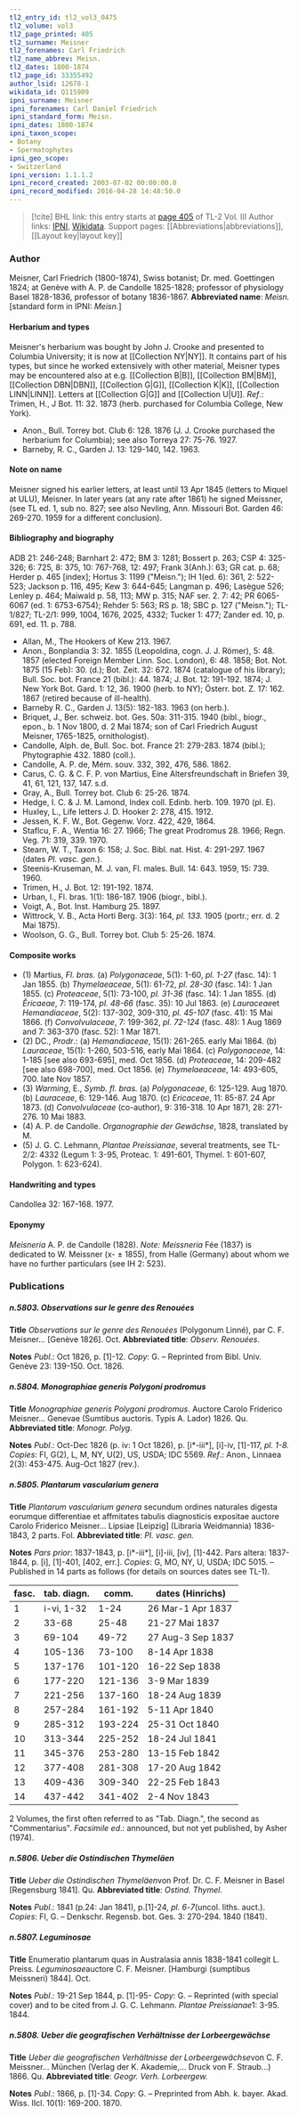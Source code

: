 ```yaml
---
tl2_entry_id: tl2_vol3_0475
tl2_volume: vol3
tl2_page_printed: 405
tl2_surname: Meisner
tl2_forenames: Carl Friedrich
tl2_name_abbrev: Meisn.
tl2_dates: 1800-1874
tl2_page_id: 33355492
author_lsid: 12678-1
wikidata_id: Q115909
ipni_surname: Meisner
ipni_forenames: Carl Daniel Friedrich
ipni_standard_form: Meisn.
ipni_dates: 1800-1874
ipni_taxon_scope: 
- Botany
- Spermatophytes
ipni_geo_scope: 
- Switzerland
ipni_version: 1.1.1.2
ipni_record_created: 2003-07-02 00:00:00.0
ipni_record_modified: 2016-04-28 14:48:50.0
---
```


> [!cite] BHL link: this entry starts at [page 405](https://www.biodiversitylibrary.org/page/33355492) of TL-2 Vol. III
> Author links: [IPNI](https://www.ipni.org/a/12678-1), [Wikidata](https://www.wikidata.org/wiki/Q115909). Support pages: [[Abbreviations|abbreviations]], [[Layout key|layout key]]

### Author

Meisner, Carl Friedrich (1800-1874), Swiss botanist; Dr. med. Goettingen 1824; at Genève with A. P. de Candolle 1825-1828; professor of physiology Basel 1828-1836, professor of botany 1836-1867. 
**Abbreviated name**: *Meisn.* \[standard form in IPNI: *Meisn.*\]

#### Herbarium and types

Meisner's herbarium was bought by John J. Crooke and presented to Columbia University; it is now at [[Collection NY|NY]]. It contains part of his types, but since he worked extensively with other material, Meisner types may be encountered also at e.g. [[Collection B|B]], [[Collection BM|BM]], [[Collection DBN|DBN]], [[Collection G|G]], [[Collection K|K]], [[Collection LINN|LINN]]. Letters at [[Collection G|G]] and [[Collection U|U]].
*Ref*.: Trimen, H., J Bot. 11: 32. 1873 (herb. purchased for Columbia College, New York).
- Anon., Bull. Torrey bot. Club 6: 128. 1876 (J. J. Crooke purchased the herbarium for Columbia); see also Torreya 27: 75-76. 1927.
- Barneby, R. C., Garden J. 13: 129-140, 142. 1963.

#### Note on name

Meisner signed his earlier letters, at least until 13 Apr 1845 (letters to Miquel at ULU), Meisner. In later years (at any rate after 1861) he signed Meissner, (see TL ed. 1, sub no. 827; see also Nevling, Ann. Missouri Bot. Garden 46: 269-270. 1959 for a different conclusion).

#### Bibliography and biography

ADB 21: 246-248; Barnhart 2: 472; BM 3: 1281; Bossert p. 263; CSP 4: 325-326; 6: 725, 8: 375, 10: 767-768, 12: 497; Frank 3(Anh.): 63; GR cat. p. 68; Herder p. 465 \[index\]; Hortus 3: 1199 ("Meisn."); IH 1(ed. 6): 361, 2: 522-523; Jackson p. 116, 495; Kew 3: 644-645; Langman p. 496; Lasègue 526; Lenley p. 464; Maiwald p. 58, 113; MW p. 315; NAF ser. 2. 7: 42; PR 6065-6067 (ed. 1: 6753-6754); Rehder 5: 563; RS p. 18; SBC p. 127 ("Meisn."); TL-1/827; TL-2/1: 999, 1004, 1676, 2025, 4332; Tucker 1: 477; Zander ed. 10, p. 691, ed. 11. p. 788.
- Allan, M., The Hookers of Kew 213. 1967.
- Anon., Bonplandia 3: 32. 1855 (Leopoldina, cogn. J. J. Römer), 5: 48. 1857 (elected Foreign Member Linn. Soc. London), 6: 48. 1858; Bot. Not. 1875 (15 Feb): 30. (d.); Bot. Zeit. 32: 672. 1874 (catalogue of his library); Bull. Soc. bot. France 21 (bibl.): 44. 1874; J. Bot. 12: 191-192. 1874; J. New York Bot. Gard. 1: 12, 36. 1900 (herb. to NY); Österr. bot. Z. 17: 162. 1867 (retired because of ill-health).
- Barneby R. C., Garden J. 13(5): 182-183. 1963 (on herb.).
- Briquet, J., Ber. schweiz. bot. Ges. 50a: 311-315. 1940 (bibl., biogr., epon., b. 1 Nov 1800, d. 2 Mai 1874; son of Carl Friedrich August Meisner, 1765-1825, ornithologist).
- Candolle, Alph. de, Bull. Soc. bot. France 21: 279-283. 1874 (bibl.); Phytographie 432. 1880 (coll.).
- Candolle, A. P. de, Mém. souv. 332, 392, 476, 586. 1862.
- Carus, C. G. & C. F. P. von Martius, Eine Altersfreundschaft in Briefen 39, 41, 61, 121, 137, 147. s.d.
- Gray, A., Bull. Torrey bot. Club 6: 25-26. 1874.
- Hedge, I. C. & J. M. Lamond, Index coll. Edinb. herb. 109. 1970 (pl. E).
- Huxley, L., Life letters J. D. Hooker 2: 278, 415. 1912.
- Jessen, K. F. W., Bot. Gegenw. Vorz. 422, 429, 1864.
- Staflcu, F. A., Wentia 16: 27. 1966; The great Prodromus 28. 1966; Regn. Veg. 71: 319, 339. 1970.
- Stearn, W. T., Taxon 6: 158; J. Soc. Bibl. nat. Hist. 4: 291-297. 1967 (dates *Pl. vasc. gen.*).
- Steenis-Kruseman, M. J. van, Fl. males. Bull. 14: 643. 1959, 15: 739. 1960.
- Trimen, H., J. Bot. 12: 191-192. 1874.
- Urban, I., Fl. bras. 1(1): 186-187. 1906 (biogr., bibl.).
- Voigt, A., Bot. Inst. Hamburg 25. 1897.
- Wittrock, V. B., Acta Horti Berg. 3(3): 164, *pl. 133.* 1905 (portr.; err. d. 2 Mai 1875).
- Woolson, G. G., Bull. Torrey bot. Club 5: 25-26. 1874.

#### Composite works

- (1) Martius, *Fl. bras.*
(a) *Polygonaceae*, 5(1): 1-60, *pl. 1-27* (fasc. 14): 1 Jan 1855.
(b) *Thymelaeaceae*, 5(1): 61-72, *pl. 28-30* (fasc. 14): 1 Jan 1855.
(c) *Proteaceae*, 5(1): 73-100, *pl. 31-36* (fasc. 14): 1 Jan 1855.
(d) *Êricaeae*, 7: 119-174, *pl. 48-66* (fasc. 35): 10 Jul 1863.
(e) *Lauraceae*et *Hemandiaceae*, 5(2): 137-302, 309-310, *pl. 45-107* (fasc. 41): 15 Mai 1866.
(f) *Convolvulaceae*, 7: 199-362, *pl. 72-124* (fasc. 48): 1 Aug 1869 and 7: 363-370 (fasc. 52): 1 Mar 1871.
- (2) DC., *Prodr*.:
(a) *Hemandiaceae*, 15(1): 261-265. early Mai 1864.
(b) *Lauraceae*, 15(1): 1-260, 503-516, early Mai 1864.
(c) *Polygonaceae*, 14: 1-185 \[see also 693-695\], med. Oct 1856.
(d) *Proteaceae*, 14: 209-482 \[see also 698-700\], med. Oct 1856.
(e) *Thymelaeaceae*, 14: 493-605, 700. late Nov 1857.
- (3) *Warming*, E., *Symb. fl. bras.*
(a) *Polygonaceae*, 6: 125-129. Aug 1870.
(b) *Lauraceae*, 6: 129-146. Aug 1870.
(c) *Ericaceae*, 11: 85-87. 24 Apr 1873.
(d) *Convolvulaceae* (co-author), 9: 316-318. 10 Apr 1871, 28: 271-276. 10 Mai 1883.
- (4) A. P. de Candolle. *Organographie der Gewächse*, 1828, translated by M.
- (5) J. G. C. Lehmann, *Plantae Preissianae*, several treatments, see TL-2/2: 4332 (Legum 1: 3-95, Proteac. 1: 491-601, Thymel. 1: 601-607, Polygon. 1: 623-624).

#### Handwriting and types

Candollea 32: 167-168. 1977.

#### Eponymy

*Meisneria* A. P. de Candolle (1828). *Note: Meissneria* Fée (1837) is dedicated to W. Meissner (x- ± 1855), from Halle (Germany) about whom we have no further particulars (see IH 2: 523).

### Publications

##### n.5803. Observations sur le genre des Renouées

**Title**
*Observations sur le genre des Renouées* (Polygonum Linné), par C. F. Meisner... \[Genève 1826\]. Oct.
**Abbreviated title**: *Observ. Renouées*.

**Notes**
*Publ*.: Oct 1826, p. \[1\]-12. *Copy*: G. – Reprinted from Bibl. Univ. Genève 23: 139-150. Oct. 1826.

##### n.5804. Monographiae generis Polygoni prodromus

**Title**
*Monographiae generis Polygoni prodromus*. Auctore Carolo Friderico Meisner... Genevae (Sumtibus auctoris. Typis A. Lador) 1826. Qu.
**Abbreviated title**: *Monogr. Polyg.*

**Notes**
*Publ*.: Oct-Dec 1826 (p. iv: 1 Oct 1826), p. \[i\*-iii\*\], \[i\]-iv, \[1\]-117, *pl. 1-8. Copies*: FI, G(2), L, M, NY, U(2), US, USDA; IDC 5569.
*Ref*.: Anon., Linnaea 2(3): 453-475. Aug-Oct 1827 (rev.).

##### n.5805. Plantarum vascularium genera

**Title**
*Plantarum vascularium genera* secundum ordines naturales digesta eorumque differentiae et affmitates tabulis diagnosticis expositae auctore Carolo Friderico Meisner... Lipsiae \[Leipzig\] (Libraria Weidmannia) 1836-1843, 2 parts. Fol.
**Abbreviated title**: *Pl. vasc. gen.*

**Notes**
*Pars prior*: 1837-1843, p. \[i\*-iii\*\], \[i\]-iii, \[iv\], \[1\]-442.
Pars altera: 1837-1844, p. \[i\], \[1\]-401, \[402, err.\].
*Copies*: G, MO, NY, U, USDA; IDC 5015. – Published in 14 parts as follows (for details on sources dates see TL-1).

|fasc.	|tab. diagn.	|comm.	|dates (Hinrichs)|
|---	|---	|---	|---	|
|1	|i-vi, 1-32	|1-24	|26 Mar-1 Apr 1837|
|2	|33-68	|25-48	|21-27 Mai 1837|
|3	|69-104	|49-72	|27 Aug-3 Sep 1837|
|4	|105-136	|73-100	|8-14 Apr 1838|
|5	|137-176	|101-120	|16-22 Sep 1838|
|6	|177-220	|121-136	|3-9 Mar 1839|
|7	|221-256	|137-160	|18-24 Aug 1839|
|8	|257-284	|161-192	|5-11 Apr 1840|
|9	|285-312	|193-224	|25-31 Oct 1840|
|10	|313-344	|225-252	|18-24 Jul 1841|
|11	|345-376	|253-280	|13-15 Feb 1842|
|12	|377-408	|281-308	|17-20 Aug 1842|
|13	|409-436	|309-340	|22-25 Feb 1843|
|14	|437-442	|341-402	|2-4 Nov 1843|

2 Volumes, the first often referred to as "Tab. Diagn.", the second as "Commentarius".
*Facsimile ed*.: announced, but not yet published, by Asher (1974).

##### n.5806. Ueber die Ostindischen Thymeläen

**Title**
*Ueber die Ostindischen Thymeläen*von Prof. Dr. C. F. Meisner in Basel \[Regensburg 1841\]. Qu.
**Abbreviated title**: *Ostind. Thymel.*

**Notes**
*Publ*.: 1841 (p.24: Jan 1841), p.\[1\]-24, *pl. 6*-*7*(uncol. liths. auct.). *Copies*: FI, G. – Denkschr. Regensb. bot. Ges. 3: 270-294. 1840 (1841).

##### n.5807. Leguminosae

**Title**
Enumeratio plantarum quas in Australasia annis 1838-1841 collegit L. Preiss. *Leguminosae*auctore C. F. Meisner. \[Hamburgi (sumptibus Meissneri) 1844\]. Oct.

**Notes**
*Publ*.: 19-21 Sep 1844, p. \[1\]-95- *Copy*: G. – Reprinted (with special cover) and to be cited from J. G. C. Lehmann. *Plantae Preissianae*1: 3-95. 1844.

##### n.5808. Ueber die geografischen Verhältnisse der Lorbeergewächse

**Title**
*Ueber die geografischen Verhältnisse der Lorbeergewächse*von C. F. Meissner... München (Verlag der K. Akademie,... Druck von F. Straub...) 1866. Qu.
**Abbreviated title**: *Geogr. Verh. Lorbeergew.*

**Notes**
*Publ*.: 1866, p. \[1\]-34. *Copy*: G. – Preprinted from Abh. k. bayer. Akad. Wiss. IIcl. 10(1): 169-200. 1870.

